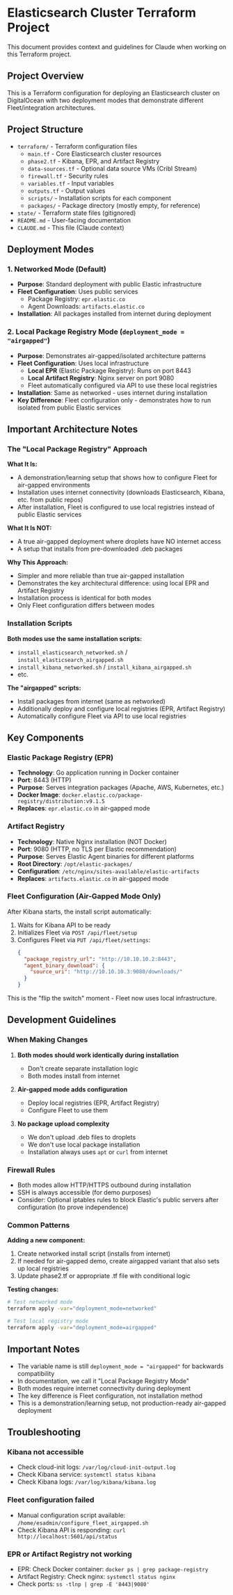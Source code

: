 # Elasticsearch Cluster Terraform Project

This document provides context and guidelines for Claude when working on this Terraform project.

## Project Overview

This is a Terraform configuration for deploying an Elasticsearch cluster on DigitalOcean with two deployment modes that demonstrate different Fleet/integration architectures.

## Project Structure

- `terraform/` - Terraform configuration files
  - `main.tf` - Core Elasticsearch cluster resources
  - `phase2.tf` - Kibana, EPR, and Artifact Registry
  - `data-sources.tf` - Optional data source VMs (Cribl Stream)
  - `firewall.tf` - Security rules
  - `variables.tf` - Input variables
  - `outputs.tf` - Output values
  - `scripts/` - Installation scripts for each component
  - `packages/` - Package directory (mostly empty, for reference)
- `state/` - Terraform state files (gitignored)
- `README.md` - User-facing documentation
- `CLAUDE.md` - This file (Claude context)

## Deployment Modes

### 1. Networked Mode (Default)
- **Purpose**: Standard deployment with public Elastic infrastructure
- **Fleet Configuration**: Uses public services
  - Package Registry: `epr.elastic.co`
  - Agent Downloads: `artifacts.elastic.co`
- **Installation**: All packages installed from internet during deployment

### 2. Local Package Registry Mode (`deployment_mode = "airgapped"`)
- **Purpose**: Demonstrates air-gapped/isolated architecture patterns
- **Fleet Configuration**: Uses local infrastructure
  - **Local EPR** (Elastic Package Registry): Runs on port 8443
  - **Local Artifact Registry**: Nginx server on port 9080
  - Fleet automatically configured via API to use these local registries
- **Installation**: Same as networked - uses internet during installation
- **Key Difference**: Fleet configuration only - demonstrates how to run isolated from public Elastic services

## Important Architecture Notes

### The "Local Package Registry" Approach

**What It Is:**
- A demonstration/learning setup that shows how to configure Fleet for air-gapped environments
- Installation uses internet connectivity (downloads Elasticsearch, Kibana, etc. from public repos)
- After installation, Fleet is configured to use local registries instead of public Elastic services

**What It Is NOT:**
- A true air-gapped deployment where droplets have NO internet access
- A setup that installs from pre-downloaded .deb packages

**Why This Approach:**
- Simpler and more reliable than true air-gapped installation
- Demonstrates the key architectural difference: using local EPR and Artifact Registry
- Installation process is identical for both modes
- Only Fleet configuration differs between modes

### Installation Scripts

**Both modes use the same installation scripts:**
- `install_elasticsearch_networked.sh` / `install_elasticsearch_airgapped.sh`
- `install_kibana_networked.sh` / `install_kibana_airgapped.sh`
- etc.

**The "airgapped" scripts:**
- Install packages from internet (same as networked)
- Additionally deploy and configure local registries (EPR, Artifact Registry)
- Automatically configure Fleet via API to use local registries

## Key Components

### Elastic Package Registry (EPR)
- **Technology**: Go application running in Docker container
- **Port**: 8443 (HTTP)
- **Purpose**: Serves integration packages (Apache, AWS, Kubernetes, etc.)
- **Docker Image**: `docker.elastic.co/package-registry/distribution:v9.1.5`
- **Replaces**: `epr.elastic.co` in air-gapped mode

### Artifact Registry
- **Technology**: Native Nginx installation (NOT Docker)
- **Port**: 9080 (HTTP, no TLS per Elastic recommendation)
- **Purpose**: Serves Elastic Agent binaries for different platforms
- **Root Directory**: `/opt/elastic-packages/`
- **Configuration**: `/etc/nginx/sites-available/elastic-artifacts`
- **Replaces**: `artifacts.elastic.co` in air-gapped mode

### Fleet Configuration (Air-Gapped Mode Only)

After Kibana starts, the install script automatically:
1. Waits for Kibana API to be ready
2. Initializes Fleet via `POST /api/fleet/setup`
3. Configures Fleet via `PUT /api/fleet/settings`:
   ```json
   {
     "package_registry_url": "http://10.10.10.2:8443",
     "agent_binary_download": {
       "source_uri": "http://10.10.10.3:9080/downloads/"
     }
   }
   ```

This is the "flip the switch" moment - Fleet now uses local infrastructure.

## Development Guidelines

### When Making Changes

1. **Both modes should work identically during installation**
   - Don't create separate installation logic
   - Both modes install from internet

2. **Air-gapped mode adds configuration**
   - Deploy local registries (EPR, Artifact Registry)
   - Configure Fleet to use them

3. **No package upload complexity**
   - We don't upload .deb files to droplets
   - We don't use local package installation
   - Installation always uses `apt` or `curl` from internet

### Firewall Rules

- Both modes allow HTTP/HTTPS outbound during installation
- SSH is always accessible (for demo purposes)
- Consider: Optional iptables rules to block Elastic's public servers after configuration (to prove independence)

### Common Patterns

**Adding a new component:**
1. Create networked install script (installs from internet)
2. If needed for air-gapped demo, create airgapped variant that also sets up local registries
3. Update phase2.tf or appropriate .tf file with conditional logic

**Testing changes:**
```bash
# Test networked mode
terraform apply -var="deployment_mode=networked"

# Test local registry mode
terraform apply -var="deployment_mode=airgapped"
```

## Important Notes

- The variable name is still `deployment_mode = "airgapped"` for backwards compatibility
- In documentation, we call it "Local Package Registry Mode"
- Both modes require internet connectivity during deployment
- The key difference is Fleet configuration, not installation method
- This is a demonstration/learning setup, not production-ready air-gapped deployment

## Troubleshooting

### Kibana not accessible
- Check cloud-init logs: `/var/log/cloud-init-output.log`
- Check Kibana service: `systemctl status kibana`
- Check Kibana logs: `/var/log/kibana/kibana.log`

### Fleet configuration failed
- Manual configuration script available: `/home/esadmin/configure_fleet_airgapped.sh`
- Check Kibana API is responding: `curl http://localhost:5601/api/status`

### EPR or Artifact Registry not working
- EPR: Check Docker container: `docker ps | grep package-registry`
- Artifact Registry: Check nginx: `systemctl status nginx`
- Check ports: `ss -tlnp | grep -E '8443|9080'`
